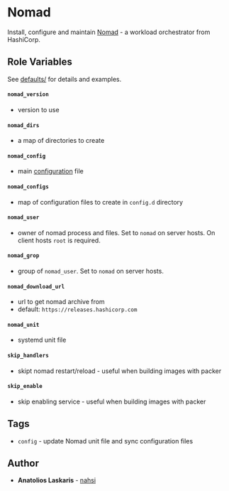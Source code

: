 # Nomad

Install, configure and maintain [Nomad](https://www.nomadproject.io) - a
workload orchestrator from HashiCorp.

## Role Variables

See [defaults/](https://github.com/nahsilabs/ansible-hashistack/blob/main/roles/nomad/defaults/)
for details and examples.

#### `nomad_version`

- version to use

#### `nomad_dirs`

- a map of directories to create

#### `nomad_config`

- main [configuration](https://www.nomadproject.io/docs/configuration) file

#### `nomad_configs`

- map of configuration files to create in `config.d` directory

#### `nomad_user`

- owner of nomad process and files. Set to `nomad` on server hosts. On client
  hosts `root` is required.

#### `nomad_grop`

- group of `nomad_user`. Set to `nomad` on server hosts.

#### `nomad_download_url`

- url to get nomad archive from
- default: `https://releases.hashicorp.com`

#### `nomad_unit`

- systemd unit file

#### `skip_handlers`

- skipt nomad restart/reload - useful when building images with packer

#### `skip_enable`

- skip enabling service - useful when building images with packer

## Tags

- `config` - update Nomad unit file and sync configuration files

## Author

- **Anatolios Laskaris** - [nahsi](https://github.com/nahsi)

